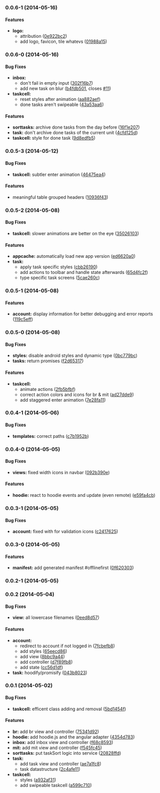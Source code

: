 <a name="0.0.6-1"></a>
### 0.0.6-1 (2014-05-16)


#### Features

* **logo:**
  * attribution ([0e922bc2](http://github.com/boennemann/zentodone/commit/0e922bc29808fa40b3aed5a9a82d4154c28f248e))
  * add logo, favicon, tile whatevs ([01988a15](http://github.com/boennemann/zentodone/commit/01988a1507b61c4a68f0e136459956eba3e4f4a8))


<a name="0.0.6-0"></a>
### 0.0.6-0 (2014-05-16)


#### Bug Fixes

* **inbox:**
  * don't fail in empty input ([302f16b7](http://github.com/boennemann/zentodone/commit/302f16b75b8c686e8ba937251f1cbe7e840a574e))
  * add new task on blur ([b4fdb501](http://github.com/boennemann/zentodone/commit/b4fdb501da7baa6a0ab2f05930765545ab3c1044), closes [#11](http://github.com/boennemann/zentodone/issues/11))
* **taskcell:**
  * reset styles after animation ([aa882aef](http://github.com/boennemann/zentodone/commit/aa882aef1d964270bd64940392f839c2c28ef174))
  * done tasks aren't swipeable ([43a53aa6](http://github.com/boennemann/zentodone/commit/43a53aa66262fa69b622b1c778dee96df926bc8b))


#### Features

* **sorttasks:** archive done tasks from the day before ([16f1e207](http://github.com/boennemann/zentodone/commit/16f1e207149e2b292965e8342c2094f5ae365fc9))
* **task:** don't archive done tasks of the current unit ([4cfd125d](http://github.com/boennemann/zentodone/commit/4cfd125ddad58227c9170d0fa1933f229634b631))
* **taskcell:** style for done task ([9d8edfb5](http://github.com/boennemann/zentodone/commit/9d8edfb5ad3c263f022948afcf5a69f1521b2ec0))


<a name="0.0.5-3"></a>
### 0.0.5-3 (2014-05-12)


#### Bug Fixes

* **taskcell:** subtler enter animation ([46475ea4](http://github.com/boennemann/zentodone/commit/46475ea4b88f0bab658e81cd6cbefcf5e169b674))


#### Features

* meaningful table grouped headers ([10936f43](http://github.com/boennemann/zentodone/commit/10936f43bd5da358d03e137cde02fef6bb45d016))


<a name="0.0.5-2"></a>
### 0.0.5-2 (2014-05-08)


#### Bug Fixes

* **taskcell:** slower animations are better on the eye ([35026103](http://github.com/boennemann/zentodone/commit/35026103beb8a6e83a46ba9b56856c08a2436f8e))


#### Features

* **appcache:** automatically load new app version ([ed6620a0](http://github.com/boennemann/zentodone/commit/ed6620a000c493ceda878a7ef39aa0f48bc1f418))
* **task:**
  * apply task specific styles ([cbb26190](http://github.com/boennemann/zentodone/commit/cbb26190d59a4e1e143e7c12fdb3690e17263404))
  * add actions to toolbar and handle state afterwards ([65d4fc2f](http://github.com/boennemann/zentodone/commit/65d4fc2fc906eb83028cbf98d39a58ab96e23d04))
  * type specific task screens ([5cae260c](http://github.com/boennemann/zentodone/commit/5cae260cc1e6092dd1c323980a2925a5796bed49))


<a name="0.0.5-1"></a>
### 0.0.5-1 (2014-05-08)


#### Features

* **account:** display information for better debugging and error reports ([119c5eff](http://github.com/boennemann/zentodone/commit/119c5effa36a665565ae771a99107e72c50b3495))


<a name="0.0.5-0"></a>
### 0.0.5-0 (2014-05-08)


#### Bug Fixes

* **styles:** disable android styles and dynamic type ([0bc779bc](http://github.com/boennemann/zentodone/commit/0bc779bc843c593ac05d7fc9ba46212779e9e843))
* **tasks:** return promises ([f2d65317](http://github.com/boennemann/zentodone/commit/f2d6531716dd771b62fb80379fd24754bdb78d13))


#### Features

* **taskcell:**
  * animate actions ([2fb5bfbf](http://github.com/boennemann/zentodone/commit/2fb5bfbfe9d8e4b5a88485931a37130e3989d3e3))
  * correct action colors and icons for br & mit ([ad27dde9](http://github.com/boennemann/zentodone/commit/ad27dde9e8f30f10ec817e2f8384996aeb45b328))
  * add staggered enter animation ([7e28fa11](http://github.com/boennemann/zentodone/commit/7e28fa11f68c3e5bb8bcfe02091839050f70cc03))


<a name="0.0.4-1"></a>
### 0.0.4-1 (2014-05-06)


#### Bug Fixes

* **templates:** correct paths ([c7b1952b](http://github.com/boennemann/zentodone/commit/c7b1952b68837893ccede596f6d5cd230f2ab3e4))


<a name="0.0.4-0"></a>
### 0.0.4-0 (2014-05-05)


#### Bug Fixes

* **views:** fixed width icons in navbar ([092b390e](http://github.com/boennemann/zentodone/commit/092b390ee118c7900ae140762c31b004bf4fb08e))


#### Features

* **hoodie:** react to hoodie events and update (even remote) ([e59fa4cb](http://github.com/boennemann/zentodone/commit/e59fa4cb02df5ef9b21df59827443209dbe84372))


<a name="0.0.3-1"></a>
### 0.0.3-1 (2014-05-05)


#### Bug Fixes

* **account:** fixed with for validation icons ([c2417625](http://github.com/boennemann/zentodone/commit/c2417625416377f8d860e97c7f2d5e15d50774d0))


<a name="0.0.3-0"></a>
### 0.0.3-0 (2014-05-05)


#### Features

* **manifest:** add generated manifest #offlinefirst ([0f620303](http://github.com/boennemann/zentodone/commit/0f62030375e6aaf468efde8918943b902bef1926))


<a name="0.0.2-1"></a>
### 0.0.2-1 (2014-05-05)


<a name="0.0.2"></a>
### 0.0.2 (2014-05-04)


#### Bug Fixes

* **view:** all lowercase filenames ([0eed8d57](http://github.com/boennemann/zentodone/commit/0eed8d5743fd8527ee9c0e121e42f67e61c9ac91))


#### Features

* **account:**
  * redirect to account if not logged in ([7fcbefb8](http://github.com/boennemann/zentodone/commit/7fcbefb828bf915d31eadc5ef3e34c9e77482646))
  * add styles ([65eecd86](http://github.com/boennemann/zentodone/commit/65eecd865be410b93f9c3f1b09c84bd5fac2ef91))
  * add view ([8bbc9a44](http://github.com/boennemann/zentodone/commit/8bbc9a4450bde4420cbe5309f3f5f298fd700313))
  * add controller ([d7f89fb8](http://github.com/boennemann/zentodone/commit/d7f89fb88f6c053520906c3549d40b4192532801))
  * add state ([cc56d1df](http://github.com/boennemann/zentodone/commit/cc56d1df9b3c03aecc0e5f27c8525648b9f5af24))
* **task:** hoodify/promisify ([043b8023](http://github.com/boennemann/zentodone/commit/043b802374cce8f1422385eb3402770662d7df0a))


<a name="0.0.1"></a>
### 0.0.1 (2014-05-02)


#### Bug Fixes

* **taskcell:** efficent class adding and removal ([5bd1454f](http://github.com/boennemann/zentodone/commit/5bd1454fa4f075ccfeacb39f32a1fe0206052787))


#### Features

* **br:** add br view and controller ([75341d92](http://github.com/boennemann/zentodone/commit/75341d9276a94c2fcb626aa839e9ef23f89453e1))
* **hoodie:** add hoodie.js and the angular adapter ([4354d783](http://github.com/boennemann/zentodone/commit/4354d783554701d1560bada45347c3c982aebd0d))
* **inbox:** add inbox view and controller ([f68c8593](http://github.com/boennemann/zentodone/commit/f68c8593823e790487c611798963e89e41b645f4))
* **mit:** add mit view and controller ([f545fc45](http://github.com/boennemann/zentodone/commit/f545fc458d2d9bb6978307325b65a4e10cc3f5a8))
* **sorttasks:** put taskSort logic into service ([20828ffd](http://github.com/boennemann/zentodone/commit/20828ffd35c7ab29e67b4b7164d85cffeadad3b9))
* **task:**
  * add task view and controller ([ae7a1fc8](http://github.com/boennemann/zentodone/commit/ae7a1fc8bf7a89364f28e09c2b65a3eccfc9cda8))
  * task datastructure ([2c4afe11](http://github.com/boennemann/zentodone/commit/2c4afe11e23ee873b2593270390502a25758fe18))
* **taskcell:**
  * styles ([a932af31](http://github.com/boennemann/zentodone/commit/a932af311964feacf69d764a8a25e1be9c738a22))
  * add swipeable taskcell ([a599c710](http://github.com/boennemann/zentodone/commit/a599c71050c693823afe9680ccd3f22a3ca2e074))


